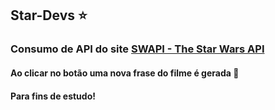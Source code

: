 ## Star-Devs :star:

### Consumo de API do site <a href="https://swapi.dev/">SWAPI - The Star Wars API</a>
#### Ao clicar no botão uma nova frase do filme é gerada :space_invader:
#### Para fins de estudo!

